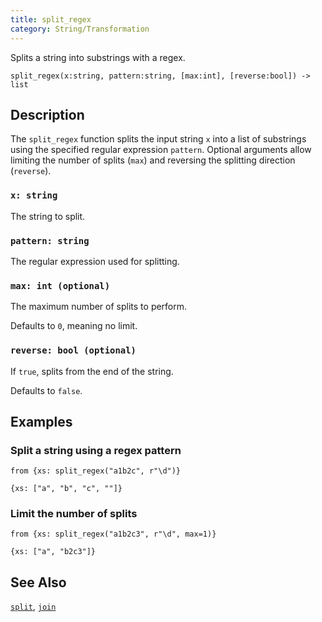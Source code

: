 ```yaml
---
title: split_regex
category: String/Transformation
---
```


Splits a string into substrings with a regex.

```tql
split_regex(x:string, pattern:string, [max:int], [reverse:bool]) -> list
```

## Description

The `split_regex` function splits the input string `x` into a list of
substrings using the specified regular expression `pattern`. Optional
arguments allow limiting the number of splits (`max`) and reversing the
splitting direction (`reverse`).

### `x: string`

The string to split.

### `pattern: string`

The regular expression used for splitting.

### `max: int (optional)`

The maximum number of splits to perform.

Defaults to `0`, meaning no limit.

### `reverse: bool (optional)`

If `true`, splits from the end of the string.

Defaults to `false`.

## Examples

### Split a string using a regex pattern

```tql
from {xs: split_regex("a1b2c", r"\d")}
```

```tql
{xs: ["a", "b", "c", ""]}
```

### Limit the number of splits

```tql
from {xs: split_regex("a1b2c3", r"\d", max=1)}
```

```tql
{xs: ["a", "b2c3"]}
```

## See Also

[`split`](/reference/functions/split),
[`join`](/reference/functions/join)
